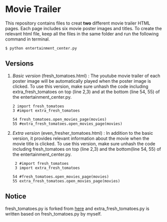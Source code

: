 # Movie Trailer

This repository contains files to creat **two** different movie trailer HTML pages. Each page includes six movie poster images and titles. To create the relevant html file, keep all the files in the same folder and run the following command in terminal.
```
$ python entertainment_center.py
```
## Versions

1. _Basic version_ (fresh_tomatoes.html) 
: The youtube movie trailer of each poster image will be automatically played when the poster image is clicked. To use this version, make sure unhash the code including extra_fresh_tomatoes on top (line 2,3) and at the bottom (line 54, 55) of the entertainment_center.py.

    ```
    2 import fresh_tomatoes
    3 #import extra_fresh_tomatoes
    ```
    ```
   54 fresh_tomatoes.open_movies_page(movies)
   55 #extra_fresh_tomatoes.open_movies_page(movies)
    ```
2. _Extra version_ (even_fresher_tomatoes.html)
: In addition to the basic version, it provides relevant information about the movie when the movie title is clicked. To use this version, make sure unhash the code including fresh_tomatoes on top (line 2,3) and the bottom(line 54, 55) of the entertainment_center.py. 
   ```
    2 #import fresh_tomatoes
    3 import extra_fresh_tomatoes
    ```
    ```
    54 #fresh_tomatoes.open_movies_page(movies)
    55 extra_fresh_tomatoes.open_movies_page(movies)
    ```

## Notice

fresh_tomatoes.py is forked from [here](ud036_StarterCode/fresh_tomatoes.py) and extra_fresh_tomatoes.py is written based on fresh_tomatoes.py by myself. 
